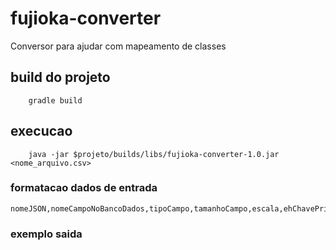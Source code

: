 # fujioka-converter
Conversor para ajudar com mapeamento de classes

## build do projeto
```
    gradle build
```

## execucao
```
    java -jar $projeto/builds/libs/fujioka-converter-1.0.jar <nome_arquivo.csv>
```

### formatacao dados de entrada
```
nomeJSON,nomeCampoNoBancoDados,tipoCampo,tamanhoCampo,escala,ehChavePrimaria,ehCampoObrigatorio
```

### exemplo saida
```

```

